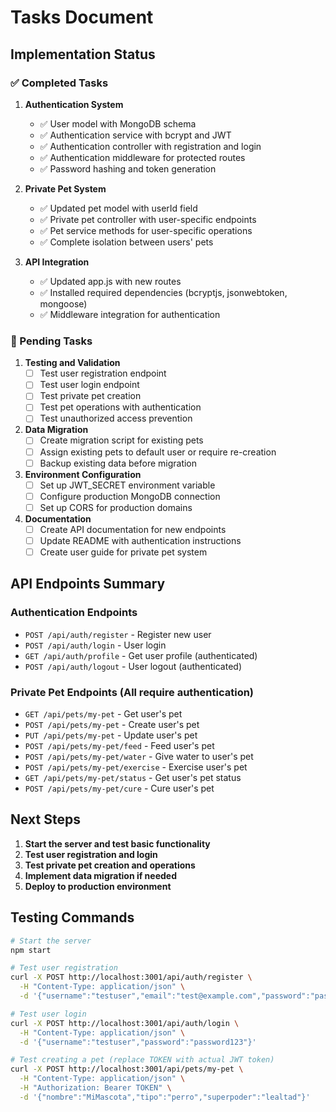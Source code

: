 # Tasks Document

## Implementation Status

### ✅ Completed Tasks

1. **Authentication System**
   - ✅ User model with MongoDB schema
   - ✅ Authentication service with bcrypt and JWT
   - ✅ Authentication controller with registration and login
   - ✅ Authentication middleware for protected routes
   - ✅ Password hashing and token generation

2. **Private Pet System**
   - ✅ Updated pet model with userId field
   - ✅ Private pet controller with user-specific endpoints
   - ✅ Pet service methods for user-specific operations
   - ✅ Complete isolation between users' pets

3. **API Integration**
   - ✅ Updated app.js with new routes
   - ✅ Installed required dependencies (bcryptjs, jsonwebtoken, mongoose)
   - ✅ Middleware integration for authentication

### 🔄 Pending Tasks

1. **Testing and Validation**
   - [ ] Test user registration endpoint
   - [ ] Test user login endpoint
   - [ ] Test private pet creation
   - [ ] Test pet operations with authentication
   - [ ] Test unauthorized access prevention

2. **Data Migration**
   - [ ] Create migration script for existing pets
   - [ ] Assign existing pets to default user or require re-creation
   - [ ] Backup existing data before migration

3. **Environment Configuration**
   - [ ] Set up JWT_SECRET environment variable
   - [ ] Configure production MongoDB connection
   - [ ] Set up CORS for production domains

4. **Documentation**
   - [ ] Create API documentation for new endpoints
   - [ ] Update README with authentication instructions
   - [ ] Create user guide for private pet system

## API Endpoints Summary

### Authentication Endpoints
- `POST /api/auth/register` - Register new user
- `POST /api/auth/login` - User login
- `GET /api/auth/profile` - Get user profile (authenticated)
- `POST /api/auth/logout` - User logout (authenticated)

### Private Pet Endpoints (All require authentication)
- `GET /api/pets/my-pet` - Get user's pet
- `POST /api/pets/my-pet` - Create user's pet
- `PUT /api/pets/my-pet` - Update user's pet
- `POST /api/pets/my-pet/feed` - Feed user's pet
- `POST /api/pets/my-pet/water` - Give water to user's pet
- `POST /api/pets/my-pet/exercise` - Exercise user's pet
- `GET /api/pets/my-pet/status` - Get user's pet status
- `POST /api/pets/my-pet/cure` - Cure user's pet

## Next Steps

1. **Start the server and test basic functionality**
2. **Test user registration and login**
3. **Test private pet creation and operations**
4. **Implement data migration if needed**
5. **Deploy to production environment**

## Testing Commands

```bash
# Start the server
npm start

# Test user registration
curl -X POST http://localhost:3001/api/auth/register \
  -H "Content-Type: application/json" \
  -d '{"username":"testuser","email":"test@example.com","password":"password123"}'

# Test user login
curl -X POST http://localhost:3001/api/auth/login \
  -H "Content-Type: application/json" \
  -d '{"username":"testuser","password":"password123"}'

# Test creating a pet (replace TOKEN with actual JWT token)
curl -X POST http://localhost:3001/api/pets/my-pet \
  -H "Content-Type: application/json" \
  -H "Authorization: Bearer TOKEN" \
  -d '{"nombre":"MiMascota","tipo":"perro","superpoder":"lealtad"}'
```